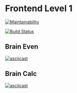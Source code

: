 Frontend Level 1
=================================
[![Maintainability](https://api.codeclimate.com/v1/badges/a99a88d28ad37a79dbf6/maintainability)](https://codeclimate.com/github/BrenotBt/frontend-project-lvl1/maintainability)

[![Build Status](https://travis-ci.org/BrenotBt/frontend-project-lvl1.svg?branch=master)](https://travis-ci.org/BrenotBt/frontend-project-lvl1)

## Brain Even
[![asciicast](https://asciinema.org/a/vGp3YTVwFTsRIo3uz9AjO86Lj.svg)](https://asciinema.org/a/vGp3YTVwFTsRIo3uz9AjO86Lj)

## Brain Calc
[![asciicast](https://asciinema.org/a/2sHKrASGmCShoYKN9WQStId62.svg)](https://asciinema.org/a/2sHKrASGmCShoYKN9WQStId62)